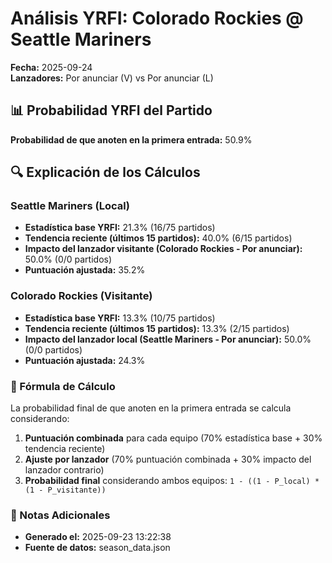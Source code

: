 # Análisis YRFI: Colorado Rockies @ Seattle Mariners

**Fecha:** 2025-09-24  
**Lanzadores:** Por anunciar (V) vs Por anunciar (L)

## 📊 Probabilidad YRFI del Partido

**Probabilidad de que anoten en la primera entrada:** 50.9%

## 🔍 Explicación de los Cálculos

### Seattle Mariners (Local)
- **Estadística base YRFI:** 21.3% (16/75 partidos)
- **Tendencia reciente (últimos 15 partidos):** 40.0% (6/15 partidos)
- **Impacto del lanzador visitante (Colorado Rockies - Por anunciar):** 50.0% (0/0 partidos)
- **Puntuación ajustada:** 35.2%

### Colorado Rockies (Visitante)
- **Estadística base YRFI:** 13.3% (10/75 partidos)
- **Tendencia reciente (últimos 15 partidos):** 13.3% (2/15 partidos)
- **Impacto del lanzador local (Seattle Mariners - Por anunciar):** 50.0% (0/0 partidos)
- **Puntuación ajustada:** 24.3%

### 📝 Fórmula de Cálculo

La probabilidad final de que anoten en la primera entrada se calcula considerando:
1. **Puntuación combinada** para cada equipo (70% estadística base + 30% tendencia reciente)
2. **Ajuste por lanzador** (70% puntuación combinada + 30% impacto del lanzador contrario)
3. **Probabilidad final** considerando ambos equipos: `1 - ((1 - P_local) * (1 - P_visitante))`

### 📌 Notas Adicionales

- **Generado el:** 2025-09-23 13:22:38
- **Fuente de datos:** season_data.json
